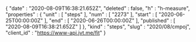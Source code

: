 {
  "date" : "2020-08-09T16:38:21.652Z",
  "deleted" : false,
  "h" : "h-measure",
  "properties" : {
    "unit" : [ "steps" ],
    "num" : [ "2273" ],
    "start" : [ "2020-06-25T00:00:00Z" ],
    "end" : [ "2020-06-26T00:00:00Z" ],
    "published" : [ "2020-08-09T16:38:21.652Z" ]
  },
  "kind" : "steps",
  "slug" : "2020/08/cmpoj",
  "client_id" : "https://www-api.jvt.me/fit"
}
